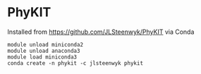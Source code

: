 # PhyKIT
Installed from https://github.com/JLSteenwyk/PhyKIT
via Conda
```
module unload miniconda2
module unload anaconda3
module load miniconda3 
conda create -n phykit -c jlsteenwyk phykit
```
